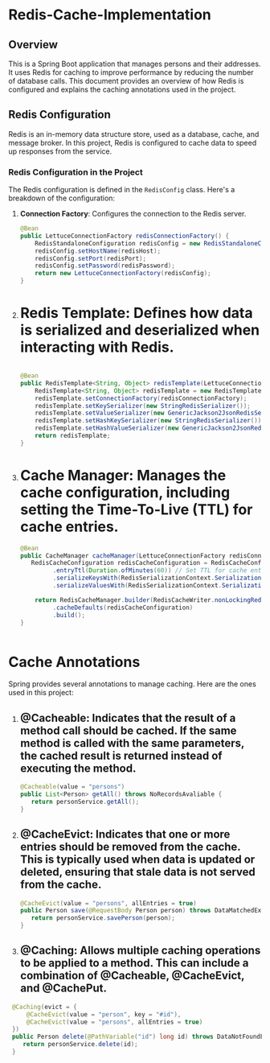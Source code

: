 # Redis-Cache-Implementation

## Overview

This is a Spring Boot application that manages persons and their addresses. It uses Redis for caching to improve performance by reducing the number of database calls. This document provides an overview of how Redis is configured and explains the caching annotations used in the project.

## Redis Configuration

Redis is an in-memory data structure store, used as a database, cache, and message broker. In this project, Redis is configured to cache data to speed up responses from the service.

### Redis Configuration in the Project

The Redis configuration is defined in the `RedisConfig` class. Here's a breakdown of the configuration:

1. **Connection Factory**: Configures the connection to the Redis server.
   ```java
   @Bean
   public LettuceConnectionFactory redisConnectionFactory() {
       RedisStandaloneConfiguration redisConfig = new RedisStandaloneConfiguration();
       redisConfig.setHostName(redisHost);
       redisConfig.setPort(redisPort);
       redisConfig.setPassword(redisPassword);
       return new LettuceConnectionFactory(redisConfig);
   }


2. # Redis Template: Defines how data is serialized and deserialized when interacting with Redis.
   ```java

   @Bean
   public RedisTemplate<String, Object> redisTemplate(LettuceConnectionFactory redisConnectionFactory) {
       RedisTemplate<String, Object> redisTemplate = new RedisTemplate<>();
       redisTemplate.setConnectionFactory(redisConnectionFactory);
       redisTemplate.setKeySerializer(new StringRedisSerializer());
       redisTemplate.setValueSerializer(new GenericJackson2JsonRedisSerializer());
       redisTemplate.setHashKeySerializer(new StringRedisSerializer());
       redisTemplate.setHashValueSerializer(new GenericJackson2JsonRedisSerializer());
       return redisTemplate;
   }


3. # Cache Manager: Manages the cache configuration, including setting the Time-To-Live (TTL) for cache entries.
   ```java
   @Bean
   public CacheManager cacheManager(LettuceConnectionFactory redisConnectionFactory) {
      RedisCacheConfiguration redisCacheConfiguration = RedisCacheConfiguration.defaultCacheConfig()
            .entryTtl(Duration.ofMinutes(60)) // Set TTL for cache entries
            .serializeKeysWith(RedisSerializationContext.SerializationPair.fromSerializer(new StringRedisSerializer()))
            .serializeValuesWith(RedisSerializationContext.SerializationPair.fromSerializer(new GenericJackson2JsonRedisSerializer()));

       return RedisCacheManager.builder(RedisCacheWriter.nonLockingRedisCacheWriter(redisConnectionFactory))
            .cacheDefaults(redisCacheConfiguration)
            .build();
   }



# Cache Annotations
Spring provides several annotations to manage caching. Here are the ones used in this project:

1. ## @Cacheable: Indicates that the result of a method call should be cached. If the same method is called with the same parameters, the cached result is returned instead of executing the method.
   ```java
   @Cacheable(value = "persons")
   public List<Person> getAll() throws NoRecordsAvaliable {
      return personService.getAll();
   }


2. ## @CacheEvict: Indicates that one or more entries should be removed from the cache. This is typically used when data is updated or deleted, ensuring that stale data is not served from the cache.
   ```java
   @CacheEvict(value = "persons", allEntries = true)
   public Person save(@RequestBody Person person) throws DataMatchedException {
      return personService.savePerson(person);
   }


3. ## @Caching: Allows multiple caching operations to be applied to a method. This can include a combination of @Cacheable, @CacheEvict, and @CachePut.
  ```java
   @Caching(evict = {
       @CacheEvict(value = "person", key = "#id"),
       @CacheEvict(value = "persons", allEntries = true)
   })
   public Person delete(@PathVariable("id") long id) throws DataNotFoundException {
      return personService.delete(id);
   }

